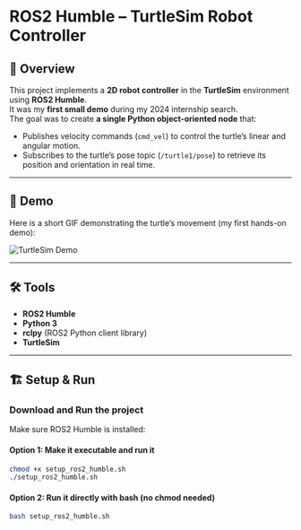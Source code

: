 
# ROS2 Humble – TurtleSim Robot Controller

## 📖 Overview
This project implements a **2D robot controller** in the **TurtleSim** environment using **ROS2 Humble**.  
It was my **first small demo** during my 2024 internship search.  
The goal was to create **a single Python object-oriented node** that:  
- Publishes velocity commands (`cmd_vel`) to control the turtle’s linear and angular motion.  
- Subscribes to the turtle’s pose topic (`/turtle1/pose`) to retrieve its position and orientation in real time.

---
## 🚀 Demo
Here is a short GIF demonstrating the turtle’s movement (my first hands-on demo):

![TurtleSim Demo](gif-demo/output.gif)

---

## 🛠 Tools
- **ROS2 Humble**
- **Python 3**
- **rclpy** (ROS2 Python client library)
- **TurtleSim**

---


## 🏗 Setup & Run

### Download and Run the project
Make sure ROS2 Humble is installed:

#### Option 1: Make it executable and run it
```bash
chmod +x setup_ros2_humble.sh
./setup_ros2_humble.sh
```
#### Option 2: Run it directly with bash (no chmod needed)
```bash
bash setup_ros2_humble.sh
```
